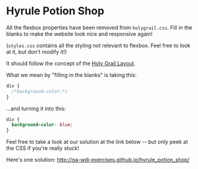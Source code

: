 # Hyrule Potion Shop

All the flexbox properties have been removed from `holygrail.css`. Fill in the blanks to make the website look nice and responsive again!

(`styles.css` contains all the styling not relevant to flexbox. Feel free to look at it, but don't modify it!)

It should follow the concept of the [Holy Grail Layout](https://mdn.mozillademos.org/files/3760/HolyGrailLayout.png).

What we mean by "filling in the blanks" is taking this:

```css
div {
  /*background-color:*/
}
```

...and turning it into this:

```css
div {
  background-color: blue;
}
```

Feel free to take a look at our solution at the link below -- but only peek at the CSS if you're really stuck!

Here's one solution: http://ga-wdi-exercises.github.io/hyrule_potion_shop/
